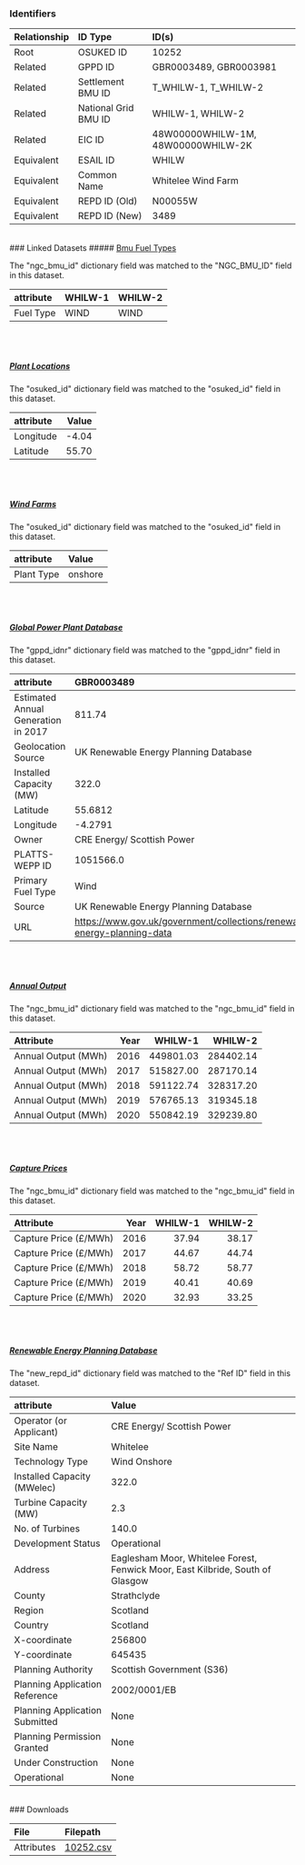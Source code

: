### Identifiers

| Relationship   | ID Type              | ID(s)                              |
|:---------------|:---------------------|:-----------------------------------|
| Root           | OSUKED ID            | 10252                              |
| Related        | GPPD ID              | GBR0003489, GBR0003981             |
| Related        | Settlement BMU ID    | T_WHILW-1, T_WHILW-2               |
| Related        | National Grid BMU ID | WHILW-1, WHILW-2                   |
| Related        | EIC ID               | 48W00000WHILW-1M, 48W00000WHILW-2K |
| Equivalent     | ESAIL ID             | WHILW                              |
| Equivalent     | Common Name          | Whitelee Wind Farm                 |
| Equivalent     | REPD ID (Old)        | N00055W                            |
| Equivalent     | REPD ID (New)        | 3489                               |

<br>
### Linked Datasets
##### <a href="https://osuked.github.io/Power-Station-Dictionary/datasets/bmu-fuel-types">Bmu Fuel Types</a>



The "ngc_bmu_id" dictionary field was matched to the "NGC_BMU_ID" field in this dataset.

| attribute   | WHILW-1   | WHILW-2   |
|:------------|:----------|:----------|
| Fuel Type   | WIND      | WIND      |

<br><br>
##### <a href="https://osuked.github.io/Power-Station-Dictionary/datasets/plant-locations">Plant Locations</a>



The "osuked_id" dictionary field was matched to the "osuked_id" field in this dataset.

| attribute   |   Value |
|:------------|--------:|
| Longitude   |   -4.04 |
| Latitude    |   55.70 |

<br><br>
##### <a href="https://osuked.github.io/Power-Station-Dictionary/datasets/wind-farms">Wind Farms</a>



The "osuked_id" dictionary field was matched to the "osuked_id" field in this dataset.

| attribute   | Value   |
|:------------|:--------|
| Plant Type  | onshore |

<br><br>
##### <a href="https://osuked.github.io/Power-Station-Dictionary/datasets/global-power-plant-database">Global Power Plant Database</a>



The "gppd_idnr" dictionary field was matched to the "gppd_idnr" field in this dataset.

| attribute                           | GBR0003489                                                               | GBR0003981                                                               |
|:------------------------------------|:-------------------------------------------------------------------------|:-------------------------------------------------------------------------|
| Estimated Annual Generation in 2017 | 811.74                                                                   | 547.09                                                                   |
| Geolocation Source                  | UK Renewable Energy Planning Database                                    | UK Renewable Energy Planning Database                                    |
| Installed Capacity (MW)             | 322.0                                                                    | 217.02                                                                   |
| Latitude                            | 55.6812                                                                  | 55.6772                                                                  |
| Longitude                           | -4.2791                                                                  | -4.2868                                                                  |
| Owner                               | CRE Energy/ Scottish Power                                               | Scottish Power Renewables                                                |
| PLATTS-WEPP ID                      | 1051566.0                                                                | 1051566.0                                                                |
| Primary Fuel Type                   | Wind                                                                     | Wind                                                                     |
| Source                              | UK Renewable Energy Planning Database                                    | UK Renewable Energy Planning Database                                    |
| URL                                 | https://www.gov.uk/government/collections/renewable-energy-planning-data | https://www.gov.uk/government/collections/renewable-energy-planning-data |

<br><br>
##### <a href="https://osuked.github.io/Power-Station-Dictionary/datasets/annual-output">Annual Output</a>



The "ngc_bmu_id" dictionary field was matched to the "ngc_bmu_id" field in this dataset.

| Attribute           |   Year |   WHILW-1 |   WHILW-2 |
|:--------------------|-------:|----------:|----------:|
| Annual Output (MWh) |   2016 | 449801.03 | 284402.14 |
| Annual Output (MWh) |   2017 | 515827.00 | 287170.14 |
| Annual Output (MWh) |   2018 | 591122.74 | 328317.20 |
| Annual Output (MWh) |   2019 | 576765.13 | 319345.18 |
| Annual Output (MWh) |   2020 | 550842.19 | 329239.80 |

<br><br>
##### <a href="https://osuked.github.io/Power-Station-Dictionary/datasets/capture-prices">Capture Prices</a>



The "ngc_bmu_id" dictionary field was matched to the "ngc_bmu_id" field in this dataset.

| Attribute             |   Year |   WHILW-1 |   WHILW-2 |
|:----------------------|-------:|----------:|----------:|
| Capture Price (£/MWh) |   2016 |     37.94 |     38.17 |
| Capture Price (£/MWh) |   2017 |     44.67 |     44.74 |
| Capture Price (£/MWh) |   2018 |     58.72 |     58.77 |
| Capture Price (£/MWh) |   2019 |     40.41 |     40.69 |
| Capture Price (£/MWh) |   2020 |     32.93 |     33.25 |

<br><br>
##### <a href="https://osuked.github.io/Power-Station-Dictionary/datasets/renewable-energy-planning-database">Renewable Energy Planning Database</a>



The "new_repd_id" dictionary field was matched to the "Ref ID" field in this dataset.

| attribute                      | Value                                                                           |
|:-------------------------------|:--------------------------------------------------------------------------------|
| Operator (or Applicant)        | CRE Energy/ Scottish Power                                                      |
| Site Name                      | Whitelee                                                                        |
| Technology Type                | Wind Onshore                                                                    |
| Installed Capacity (MWelec)    | 322.0                                                                           |
| Turbine Capacity (MW)          | 2.3                                                                             |
| No. of Turbines                | 140.0                                                                           |
| Development Status             | Operational                                                                     |
| Address                        | Eaglesham Moor, Whitelee Forest,  Fenwick Moor, East Kilbride, South of Glasgow |
| County                         | Strathclyde                                                                     |
| Region                         | Scotland                                                                        |
| Country                        | Scotland                                                                        |
| X-coordinate                   | 256800                                                                          |
| Y-coordinate                   | 645435                                                                          |
| Planning Authority             | Scottish Government (S36)                                                       |
| Planning Application Reference | 2002/0001/EB                                                                    |
| Planning Application Submitted | None                                                                            |
| Planning Permission Granted    | None                                                                            |
| Under Construction             | None                                                                            |
| Operational                    | None                                                                            |


<br>
### Downloads


| File       | Filepath                                                                              |
|:-----------|:--------------------------------------------------------------------------------------|
| Attributes | [10252.csv](https://osuked.github.io/Power-Station-Dictionary/object_attrs/10252.csv) |
